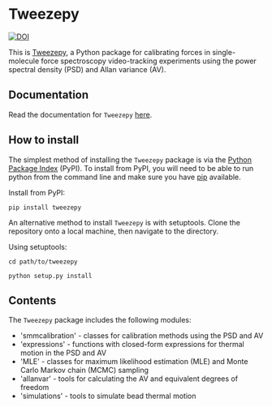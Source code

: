 # Tweezepy
[![DOI](https://zenodo.org/badge/261266475.svg)](https://zenodo.org/badge/latestdoi/261266475)


This is [Tweezepy](https://github.com/ianlmorgan/tweezepy), a Python package for calibrating forces in single-molecule force spectroscopy video-tracking experiments using the power spectral density (PSD) and Allan variance (AV).

## Documentation
Read the documentation for `Tweezepy` [here](https://tweezepy.readthedocs.io/).

## How to install
The simplest method of installing the `Tweezepy` package is via the [Python Package Index](https://packaging.python.org/glossary/#term-python-package-index-pypi) (PyPI). To install from PyPI, you will need to be able to run python from the command line and make sure you have [pip](https://packaging.python.org/key_projects/#pip) available.

Install from PyPI:

    pip install tweezepy
An alternative method to install `Tweezepy` is with setuptools.  Clone the repository onto a local machine, then navigate to the directory.

Using setuptools:
    
    cd path/to/tweezepy

    python setup.py install
    
## Contents
The `Tweezepy` package includes the following modules:
* 'smmcalibration' - classes for calibration methods using the PSD and AV
* 'expressions' - functions with closed-form expressions for thermal motion in the PSD and AV
* 'MLE' - classes for maximum likelihood estimation (MLE) and Monte Carlo Markov chain (MCMC) sampling
* 'allanvar' - tools for calculating the AV and equivalent degrees of freedom
* 'simulations' - tools to simulate bead thermal motion